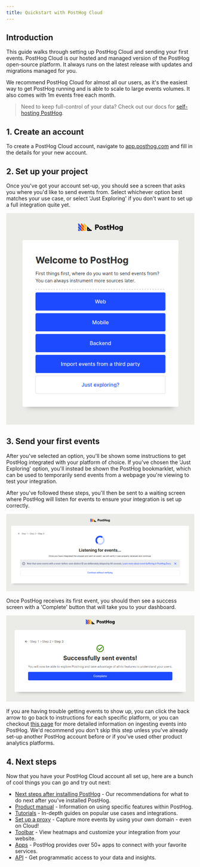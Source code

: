 ```yaml
---
title: Quickstart with PostHog Cloud
---
```


## Introduction

This guide walks through setting up PostHog Cloud and sending your first events.
PostHog Cloud is our hosted and managed version of the PostHog open-source platform.
It always runs on the latest release with updates and migrations managed for you.

We recommend PostHog Cloud for almost all our users, as it's the easiest way to get PostHog running and is able to scale to large events volumes.
It also comes with 1m events free each month.

> Need to keep full-control of your data? Check out our docs for [self-hosting PostHog](/docs/self-host).

## 1. Create an account

To create a PostHog Cloud account, navigate to [app.posthog.com](https://app.posthog.com/signup) and fill in the details for your new account.

## 2. Set up your project

Once you've got your account set-up, you should see a screen that asks you where you'd like to send events from.
Select whichever option best matches your use case, or select 'Just Exploring' if you don't want to set up a full integration quite yet.

![selecting where you want to intregrate PostHog to](../../images/docs/getting-started/welcome.png)

## 3. Send your first events

After you've selected an option, you'll be shown some instructions to get PostHog integrated with your platform of choice.
If you've chosen the 'Just Exploring' option, you'll instead be shown the PostHog bookmarklet, which can be used to temporarily send events from a webpage you're viewing to test your integration.

After you've followed these steps, you'll then be sent to a waiting screen where PostHog will listen for events to ensure your integration is set up correctly.

![waiting for events to arrive](../../images/docs/getting-started/waiting.png)

Once PostHog receives its first event, you should then see a success screen with a 'Complete' button that will take you to your dashboard.

![first event has been detected](../../images/docs/getting-started/success.png)

If you are having trouble getting events to show up, you can click the back arrow to go back to instructions for each specific platform, or you can checkout [this page](/docs/integrate/ingest-live-data) for more detailed information on ingesting events into PostHog.
We'd recommend you don't skip this step unless you've already set-up another PostHog account before or if you've used other product analytics platforms.

## 4. Next steps

Now that you have your PostHog Cloud account all set up, here are a bunch of cool things you can go and try out next:

- [Next steps after installing PostHog](/tutorials/next-steps-after-installing) - Our recommendations for what to do next after you've installed PostHog.
- [Product manual](/using-posthog) - Information on using specific features within PostHog.
- [Tutorials](/tutorials) - In-depth guides on popular use cases and integrations.
- [Set up a proxy](/docs/integrate/proxy) - Capture more events by using your own domain - even on Cloud!
- [Toolbar](/docs/user-guides/toolbar) - View heatmaps and customize your integration from your website.
- [Apps](/docs/apps) - PostHog provides over 50+ apps to connect with your favorite services.
- [API](/docs/api) - Get programmatic access to your data and insights.
